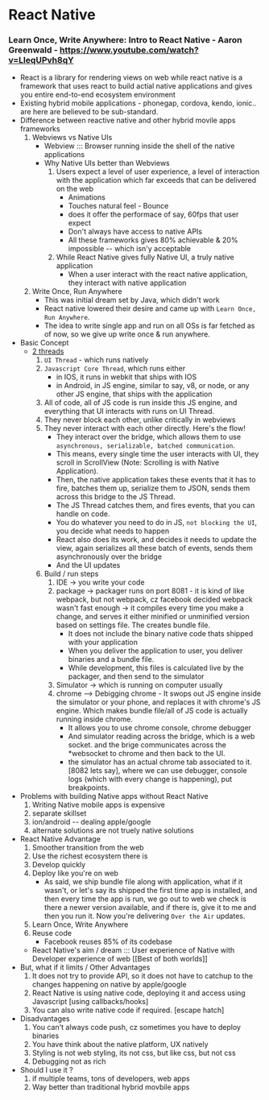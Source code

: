 # React Native

### Learn Once, Write Anywhere: Intro to React Native - Aaron Greenwald - https://www.youtube.com/watch?v=LIeqUPvh8qY
* React is a library for rendering views on web while react native is a framework that uses react to build actial native applications and gives you entire end-to-end ecosystem environment
* Existing hybrid mobile applications - phonegap, cordova, kendo, ionic.. are here are believed to be sub-standard.
* Difference between reactive native and other hybrid movile apps frameworks
    1. Webviews vs Native UIs
        * Webview ::: Browser running inside the shell of the native applications
        * Why Native UIs better than Webviews
            1. Users expect a level of user experience, a level of interaction with the application which far exceeds that can be delivered on the web
               * Animations
               * Touches natural feel - Bounce
               * does it offer the performace of say, 60fps that user expect
               * Don't always have access to native APIs
               * All these frameworks gives 80% achievable & 20% impossible -- which isn'y acceptable
            2. While React Native gives fully Native UI, a truly native application
                * When a user interact with the react native application, they interact with native application
    2. Write Once, Run Anywhere
        * This was initial dream set by Java, which didn't work
        * React native lowered their desire and came up with `Learn Once, Run Anywhere`.
        * The idea to write single app and run on all OSs is far fetched as of now, so we give up write once & run anywhere.
* Basic Concept
    * [2 threads](./react-native-under-the-hook.png)
        1. `UI Thread` - which runs natively
        2. `Javascript Core Thread`, which runs either
            * in IOS, it runs in webkit that ships with IOS
            * in Android, in JS engine, similar to say, v8, or node, or any other JS engine, that ships with the application
        3. All of code, all of JS code is run inside this JS engine, and everything that UI interacts with runs on UI Thread.
        4. They never block each other, unlike critically in webviews
        5. They never interact with each other directly. Here's the flow!
            * They interact over the bridge, which allows them to use `asynchronous, serializable, batched communication`.
            * This means, every single time the user interacts with UI, they scroll in ScrollView (Note: Scrolling is with Native Application).
            * Then, the native application takes these events that it has to fire, batches them up, serialize them to JSON, sends them across this bridge to the JS Thread.
            * The JS Thread catches them, and fires events, that you can handle on code.
            * You do whatever you need to do in JS, `not blocking the UI`, you decide what needs to happen
            * React also does its work, and decides it needs to update the view, again serializes all these batch of events, sends them asynchronously over the bridge
            * And the UI updates
        6. Build / run steps
            1. IDE -> you write your code
            2. package -> packager runs on port 8081 - it is kind of like webpack, but not webpack, cz facebook decided webpack wasn't fast enough -> it compiles every time you make a change, and serves it either minified or unminified version based on settings file. The creates bundle file.
                * It does not include the binary native code thats shipped with your application
                * When you deliver the application to user, you deliver binaries and a bundle file.
                * While development, this files is calculated live by the packager, and then send to the simulator
            3. Simulator -> which is running on computer usually
            4. chrome --> Debigging chrome - It swops out JS engine inside the simulator or your phone, and replaces it with chrome's JS engine. Which makes bundle file/all of JS code is actually running inside chrome.
                * It allows you to use chrome console, chrome debugger
                * And simulator reading across the bridge, which is a web socket. and the brige communicates across the *websocket to chrome and then back to the UI.
                * the simulator has an actual chrome tab associated to it. [8082 lets say], where we can use debugger, console logs (which with every change is happening), put breakpoints.
* Problems with building Native apps without React Native
    1. Writing Native mobile apps is expensive
    2. separate skillset
    3. ion/android -- dealing apple/google 
    4. alternate solutions are not truely native solutions
* React Native Advantage
    1. Smoother transition from the web
    2. Use the richest ecosystem there is
    3. Develop quickly
    4. Deploy like you're on web
        * As said, we ship bundle file along with application, what if it wasn't, or let's say its shipped the first time app is installed, and then every time the app is run, we go out to web we check is there a newer version available, and if there is, give it to me and then you run it. Now you're delivering `Over the Air` updates.
    5. Learn Once, Write Anywhere
    6. Reuse code
        * Facebook reuses 85% of its codebase
    * React Native's aim / dream ::: User experience of Native with Developer experience of web [[Best of both worlds]]
* But, what if it limits / Other Advantages
    1. It does not try to provide API, so it does not have to catchup to the changes happening on native by apple/google
    2. React Native is using native code, deploying it and access using Javascript [using callbacks/hooks]
    3. You can also write native code if required. [escape hatch]
* Disadvantages
    1. You can't always code push, cz sometimes you have to deploy binaries
    2. You have think about the native platform, UX natively
    3. Styling is not web styling, its not css, but like css, but not css
    4. Debugging not as rich
* Should I use it ?
    1. if multiple teams, tons of developers, web apps
    2. Way better than traditional hybrid movbile apps
